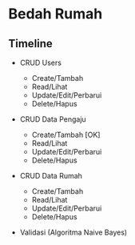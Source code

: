# Bedah Rumah

## Timeline

- CRUD Users
  - Create/Tambah
  - Read/Lihat
  - Update/Edit/Perbarui
  - Delete/Hapus
    
- CRUD Data Pengaju
  - Create/Tambah [OK]
  - Read/Lihat
  - Update/Edit/Perbarui
  - Delete/Hapus
    
- CRUD Data Rumah
  - Create/Tambah
  - Read/Lihat
  - Update/Edit/Perbarui
  - Delete/Hapus
    
- Validasi (Algoritma Naive Bayes)